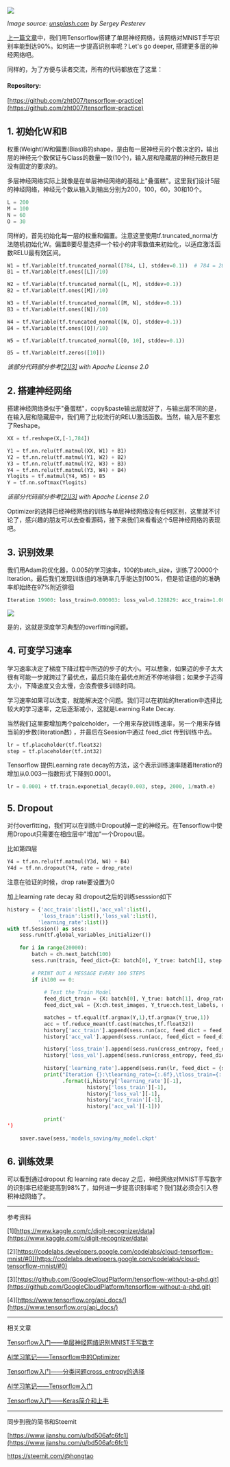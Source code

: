 ![](https://steemitimages.com/0x0/https://images.unsplash.com/photo-1542378993-3aa1366b0090?ixlib=rb-1.2.1&ixid=eyJhcHBfaWQiOjEyMDd9&auto=format&fit=crop&w=1000&q=80)

_Image source: [unsplash.com](https://images.unsplash.com/photo-1542378993-3aa1366b0090?ixlib=rb-1.2.1&ixid=eyJhcHBfaWQiOjEyMDd9&auto=format&fit=crop&w=1950&q=80) by Sergey Pesterev_

[上一篇文章](https://steemit.com/cn-stem/@hongtao/tensorflow-mnist)中，我们用Tensorflow搭建了单层神经网络，该网络对MNIST手写识别率能到达90%。如何进一步提高识别率呢？Let's go deeper, 搭建更多层的神经网络吧。

同样的，为了方便与读者交流，所有的代码都放在了这里：

#### Repository:

[https://github.com/zht007/tensorflow-practice](https://github.com/zht007/tensorflow-practice)

## 1. 初始化W和B

权重(Weight)W和偏置(Bias)B的shape，是由每一层神经元的个数决定的，输出层的神经元个数保证与Class的数量一致(10个)，输入层和隐藏层的神经元数目是没有固定的要求的。

多层神经网络实际上就像是在单层神经网络的基础上"叠蛋糕"。这里我们设计5层的神经网络，神经元个数从输入到输出分别为200，100，60，30和10个。

```python
L = 200
M = 100
N = 60
O = 30
```

同样的，首先初始化每一层的权重和偏置。注意这里使用tf.truncated_normal方法随机初始化W。偏置B要尽量选择一个较小的非零数值来初始化，以适应激活函数RELU最有效区间。

```python
W1 = tf.Variable(tf.truncated_normal([784, L], stddev=0.1))  # 784 = 28 * 28
B1 = tf.Variable(tf.ones([L])/10)

W2 = tf.Variable(tf.truncated_normal([L, M], stddev=0.1))
B2 = tf.Variable(tf.ones([M])/10)

W3 = tf.Variable(tf.truncated_normal([M, N], stddev=0.1))
B3 = tf.Variable(tf.ones([N])/10)

W4 = tf.Variable(tf.truncated_normal([N, O], stddev=0.1))
B4 = tf.Variable(tf.ones([O])/10)

W5 = tf.Variable(tf.truncated_normal([O, 10], stddev=0.1))

B5 = tf.Variable(tf.zeros([10]))
```

*该部分代码部分参考[[2]](https://codelabs.developers.google.com/codelabs/cloud-tensorflow-mnist/#0)[[3]](https://github.com/GoogleCloudPlatform/tensorflow-without-a-phd.git) with Apache License 2.0*

## 2. 搭建神经网络

搭建神经网络类似于"叠蛋糕"，copy&paste输出层就好了，与输出层不同的是，在输入层和隐藏层中，我们用了比较流行的RELU激活函数。当然，输入层不要忘了Reshape。

```python
XX = tf.reshape(X,[-1,784])

Y1 = tf.nn.relu(tf.matmul(XX, W1) + B1)
Y2 = tf.nn.relu(tf.matmul(Y1, W2) + B2)
Y3 = tf.nn.relu(tf.matmul(Y2, W3) + B3)
Y4 = tf.nn.relu(tf.matmul(Y3, W4) + B4)
Ylogits = tf.matmul(Y4, W5) + B5
Y = tf.nn.softmax(Ylogits)
```
*该部分代码部分参考[[2]](https://codelabs.developers.google.com/codelabs/cloud-tensorflow-mnist/#0)[[3]](https://github.com/GoogleCloudPlatform/tensorflow-without-a-phd.git) with Apache License 2.0*

Optimizer的选择已经神经网络的训练与单层神经网络没有任何区别，这里就不讨论了，感兴趣的朋友可以去查看源码，接下来我们来看看这个5层神经网络的表现吧。

## 3. 识别效果

我们用Adam的优化器，0.005的学习速率，100的batch_size，训练了20000个Iteration。最后我们发现训练组的准确率几乎能达到100%，但是验证组的的准确率却始终在97%附近徘徊

```python
Iteration 19900: loss_train=0.000003: loss_val=0.128829: acc_train=1.000000: acc_val=0.978571

```

![](https://steemitimages.com/0x0/https://ws4.sinaimg.cn/large/006tKfTcgy1g1l8jdk7utj30am097q3d.jpg)

是的，这就是深度学习典型的overfitting问题。

## 4. 可变学习速率

学习速率决定了梯度下降过程中所迈的步子的大小。可以想象，如果迈的步子太大很有可能一步就跨过了最优点，最后只能在最优点附近不停地徘徊；如果步子迈得太小，下降速度又会太慢，会浪费很多训练时间。

学习速率如果可以改变，就能解决这个问题。我们可以在初始的Iteration中选择比较大的学习速率，之后逐渐减小，这就是Learning Rate Decay.

当然我们这里要增加两个palceholder，一个用来存放训练速率，另一个用来存储当前的步数(literation数) ，并最后在Seesion中通过 feed_dict 传到训练中去。

```python
lr = tf.placeholder(tf.float32)
step = tf.placeholder(tf.int32)
```

Tensorflow 提供Learning rate decay的方法，这个表示训练速率随着Iteration的增加从0.003一指数形式下降到0.0001。

```python
lr = 0.0001 + tf.train.exponetial_decay(0.003, step, 2000, 1/math.e)
```

## 5. Dropout

对付overfitting，我们可以在训练中Dropout掉一定的神经元。在Tensorflow中使用Dropout只需要在相应层中"增加"一个Dropout层。

比如第四层

```python
Y4 = tf.nn.relu(tf.matmul(Y3d, W4) + B4)
Y4d = tf.nn.dropout(Y4, rate = drop_rate)
```

注意在验证的时候，drop rate要设置为0

加上learning rate decay 和 dropout之后的训练sesssion如下

```python
history = {'acc_train':list(),'acc_val':list(),
           'loss_train':list(),'loss_val':list(),
          'learning_rate':list()}
with tf.Session() as sess:
    sess.run(tf.global_variables_initializer())
    
    for i in range(20000):
        batch = ch.next_batch(100)
        sess.run(train, feed_dict={X: batch[0], Y_true: batch[1], step: i, drop_rate: 0.25})
        
        # PRINT OUT A MESSAGE EVERY 100 STEPS
        if i%100 == 0:
            
            # Test the Train Model
            feed_dict_train = {X: batch[0], Y_true: batch[1], drop_rate: 0.25}
            feed_dict_val = {X:ch.test_images, Y_true:ch.test_labels, drop_rate: 0}

            matches = tf.equal(tf.argmax(Y,1),tf.argmax(Y_true,1))
            acc = tf.reduce_mean(tf.cast(matches,tf.float32))
            history['acc_train'].append(sess.run(acc, feed_dict = feed_dict_train))
            history['acc_val'].append(sess.run(acc, feed_dict = feed_dict_val))

            history['loss_train'].append(sess.run(cross_entropy, feed_dict = feed_dict_train))
            history['loss_val'].append(sess.run(cross_entropy, feed_dict = feed_dict_val))
            
            history['learning_rate'].append(sess.run(lr, feed_dict = {step: i}))
            print("Iteration {}:\tlearning_rate={:.6f},\tloss_train={:.6f},\tloss_val={:.6f},\tacc_train={:.6f},\tacc_val={:.6f}"
                  .format(i,history['learning_rate'][-1],
                          history['loss_train'][-1],
                          history['loss_val'][-1],
                          history['acc_train'][-1],
                          history['acc_val'][-1]))
            
            print('
')
        
    saver.save(sess,'models_saving/my_model.ckpt'
```

## 6. 训练效果

可以看到通过dropout 和 learning rate decay 之后，神经网络对MNIST手写数字的识别率已经能提高到98%了，如何进一步提高识别率呢？我们就必须会引入卷积神经网络了。

---

参考资料

[1][https://www.kaggle.com/c/digit-recognizer/data](https://www.kaggle.com/c/digit-recognizer/data)

[2][https://codelabs.developers.google.com/codelabs/cloud-tensorflow-mnist/#0](https://codelabs.developers.google.com/codelabs/cloud-tensorflow-mnist/#0)

[3][https://github.com/GoogleCloudPlatform/tensorflow-without-a-phd.git](https://github.com/GoogleCloudPlatform/tensorflow-without-a-phd.git)

[4][https://www.tensorflow.org/api_docs/](https://www.tensorflow.org/api_docs/)

---

相关文章

[Tensorflow入门——单层神经网络识别MNIST手写数字](https://steemit.com/cn-stem/@hongtao/tensorflow-mnist)

[AI学习笔记——Tensorflow中的Optimizer](https://steemit.com/tensorflow/@hongtao/ai-tensorflow-optimizer)

[Tensorflow入门——分类问题cross_entropy的选择](https://steemit.com/cn-stem/@hongtao/tensorflow-crossentropy-how-to-choose-crossentropy-loss-in-tensorflow-for-classification)

[AI学习笔记——Tensorflow入门](https://steemit.com/cn-stem/@hongtao/ai-tensorflow)

[Tensorflow入门——Keras简介和上手](https://steemit.com/cn-stem/@hongtao/tensorflow-keras)

---

同步到我的简书和Steemit

[https://www.jianshu.com/u/bd506afc6fc1](https://www.jianshu.com/u/bd506afc6fc1)

<https://steemit.com/@hongtao>

